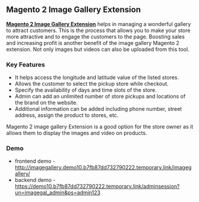 <body>
	<main>
		<div class="content-wrapper">
			<div class="content-inner">
				<h2>Magento 2 Image Gallery Extension</h2>
				<p><strong><a href="https://www.mageants.com/image-gallery-extension-for-magento-2.html">Magento 2 Image Gallery Extension</a></strong> helps in managing a wonderful gallery to attract customers. This is the process that allows you to make your store more attractive and to engage the customers to the page. Boosting sales and increasing profit is another benefit of the image gallery Magento 2 extension. Not only images but videos can also be uploaded from this tool.</p>
				<div class="features-wrapper">
					<h3>Key Features</h3>
					<ul>
						<li>It helps access the longitude and latitude value of the listed stores.</li>
						<li>Allows the customer to select the pickup store while checkout.</li>
						<li>Specify the availability of days and time slots of the store.</li>
						<li>Admin can add an unlimited number of store pickups and locations of the brand on the website.</li>
						<li>Additional information can be added including phone number, street address, assign the product to stores, etc.</li>
					</ul>
				</div>
        <p>Magento 2 image gallery Extension is a good option for the store owner as it allows them to display the images and video on products.</p>
				<div class="more-features">
					<h3>Demo</h3>
					<ul>
						<li>frontend demo - <a href="http://imagegallery.demo10.b7fb87dd732790222.temporary.link/imagegallery/">http://imagegallery.demo10.b7fb87dd732790222.temporary.link/imagegallery/</a></li>
						<li>backend demo - <a href="https://demo10.b7fb87dd732790222.temporary.link/adminsession?un=imagegal_admin&ps=admin123">https://demo10.b7fb87dd732790222.temporary.link/adminsession?un=imagegal_admin&ps=admin123</a></li>
					</ul>
				</div>
			</div>
		</div>
	</main>
</body>
